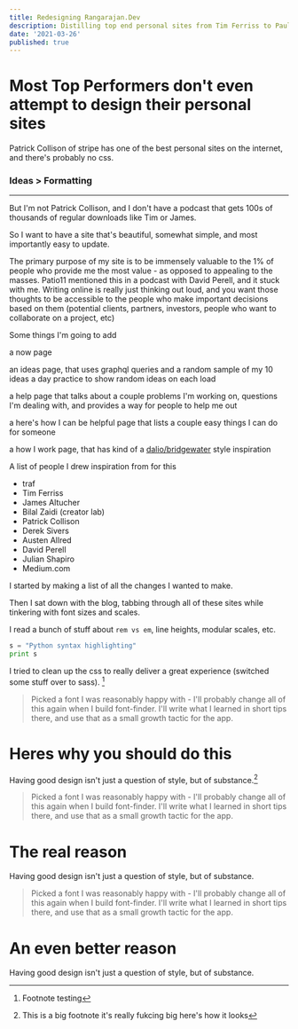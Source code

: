 ```yaml
---
title: Redesigning Rangarajan.Dev
description: Distilling top end personal sites from Tim Ferriss to Paul Graham
date: '2021-03-26'
published: true
---
```


# Most Top Performers don't even attempt to design their personal sites

Patrick Collison of stripe has one of the best personal sites on the internet, and there's probably no css.

### Ideas > Formatting

***

But I'm not Patrick Collison, and I don't have a podcast that gets 100s of thousands of regular downloads like Tim or James.

So I want to have a site that's beautiful, somewhat simple, and most importantly easy to update.

The primary purpose of my site is to be immensely valuable to the 1% of people who provide me the most value - as opposed to appealing to the masses. Patio11 mentioned this in a podcast with David Perell, and it stuck with me. Writing online is really just thinking out loud, and you want those thoughts to be accessible to the people who make important decisions based on them (potential clients, partners, investors, people who want to collaborate on a project, etc)

Some things I'm going to add

a now page

an ideas page, that uses graphql queries and a random sample of my 10 ideas a day practice to show random ideas on each load

a help page that talks about a couple problems I'm working on, questions I'm dealing with, and provides a way for people to help me out

a here's how I can be helpful page that lists a couple easy things I can do for someone

a how I work page, that has kind of a [dalio/bridgewater](https://bridgewater.com) style inspiration

A list of people I drew inspiration from for this

- traf
- Tim Ferriss
- James Altucher
- Bilal Zaidi (creator lab)
- Patrick Collison
- Derek Sivers
- Austen Allred
- David Perell
- Julian Shapiro
- Medium.com

I started by making a list of all the changes I wanted to make.

Then I sat down with the blog, tabbing through all of these sites while tinkering with font sizes and scales.

I read a bunch of stuff about `rem vs em`, line heights, modular scales, etc.

```python
s = "Python syntax highlighting"
print s
```

I tried to clean up the css to really deliver a great experience (switched some stuff over to sass). [^1]

> Picked a font I was reasonably happy with - I'll probably change all of this again when I build font-finder. I'll write what I learned in short tips there, and use that as a small growth tactic for the app.

# Heres why you should do this

Having good design isn't just a question of style, but of substance.[^bignote]


> Picked a font I was reasonably happy with - I'll probably change all of this again when I build font-finder. I'll write what I learned in short tips there, and use that as a small growth tactic for the app.

# The real reason

Having good design isn't just a question of style, but of substance.

> Picked a font I was reasonably happy with - I'll probably change all of this again when I build font-finder. I'll write what I learned in short tips there, and use that as a small growth tactic for the app.


# An even better reason

Having good design isn't just a question of style, but of substance.

[^1]: Footnote testing

[^bignote]: This is a big footnote
    it's really fukcing big
    here's how it looks